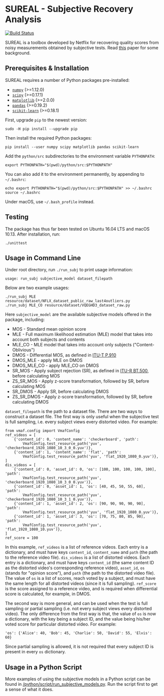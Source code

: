SUREAL - Subjective Recovery Analysis
===================
[![Build Status](https://travis-ci.org/Netflix/sureal.svg?branch=master)](https://travis-ci.org/Netflix/sureal)

SUREAL is a toolbox developed by Netflix for recovering quality scores from noisy measurements obtained by subjective tests. Read [this](resource/doc/dcc17v3.pdf) paper for some background.

## Prerequisites & Installation

SUREAL requires a number of Python packages pre-installed:

  - [`numpy`](http://www.numpy.org/) (>=1.12.0)
  - [`scipy`](http://www.scipy.org/) (>=0.17.1)
  - [`matplotlib`](http://matplotlib.org/1.3.1/index.html) (>=2.0.0)
  - [`pandas`](http://pandas.pydata.org/) (>=0.19.2)
  - [`scikit-learn`](http://scikit-learn.org/stable/) (>=0.18.1)

First, upgrade `pip` to the newest version:

```
sudo -H pip install --upgrade pip
```

Then install the required Python packages:

```
pip install --user numpy scipy matplotlib pandas scikit-learn
```

Add the `python/src` subdirectories to the environment variable `PYTHONPATH`:

```
export PYTHONPATH="$(pwd)/python/src:$PYTHONPATH"
```

You can also add it to the environment permanently, by appending to `~/.bashrc`:

```
echo export PYTHONPATH="$(pwd)/python/src:$PYTHONPATH" >> ~/.bashrc
source ~/.bashrc
```

Under macOS, use `~/.bash_profile` instead.

## Testing

The package has thus far been tested on Ubuntu 16.04 LTS and macOS 10.13. After installation, run:

```
./unittest
```

## Usage in Command Line

Under root directory, run `./run_subj` to print usage information:

```
usage: run_subj subjective_model dataset_filepath 
```

Below are two example usages:

```
./run_subj MLE resource/dataset/NFLX_dataset_public_raw_last4outliers.py
./run_subj MLE_CO resource/dataset/VQEGHD3_dataset_raw.py
```

Here `subjective_model` are the available subjective models offered in the package, including:
  - MOS - Standard mean opinion score
  - MLE - Full maximum likelihood estimation (MLE) model that takes into account both subjects and contents
  - MLE_CO - MLE model that takes into account only subjects ("Content-Oblivious")
  - DMOS - Differential MOS, as defined in [ITU-T P.910](https://www.itu.int/rec/T-REC-P.910)
  - DMOS_MLE - apply MLE on DMOS
  - DMOS_MLE_CO - apply MLE_CO on DMOS
  - SR_MOS - Apply subject rejection (SR), as defined in [ITU-R BT.500](https://www.itu.int/rec/R-REC-BT.500), before calculating MOS
  - ZS_SR_MOS - Apply z-score transformation, followed by SR, before calculating MOS
  - SR_DMOS - Apply SR, before calculating DMOS
  - ZS_SR_DMOS - Apply z-score transformation, followed by SR, before calculating DMOS

`dataset_filepath` is the path to a dataset file. There are two ways to construct a dataset file. The first way is only useful when the subjective test is full sampling, i.e. every subject views every distorted video. For example:

```
from vmaf.config import VmafConfig
ref_videos = [
    {'content_id': 0, 'content_name': 'checkerboard', 'path': 
        VmafConfig.test_resource_path('yuv', 'checkerboard_1920_1080_10_3_0_0.yuv')},
    {'content_id': 1, 'content_name': 'flat', 'path': 
        VmafConfig.test_resource_path('yuv', 'flat_1920_1080_0.yuv')},
]
dis_videos = [
    {'content_id': 0, 'asset_id': 0, 'os': [100, 100, 100, 100, 100], 'path': 
        VmafConfig.test_resource_path('yuv', 'checkerboard_1920_1080_10_3_0_0.yuv')},
    {'content_id': 0, 'asset_id': 1, 'os': [40, 45, 50, 55, 60],  'path': 
        VmafConfig.test_resource_path('yuv', 'checkerboard_1920_1080_10_3_1_0.yuv')},
    {'content_id': 1, 'asset_id': 2, 'os': [90, 90, 90, 90, 90],  'path': 
        VmafConfig.test_resource_path('yuv', 'flat_1920_1080_0.yuv')},
    {'content_id': 1, 'asset_id': 3, 'os': [70, 75, 80, 85, 90],  'path': 
        VmafConfig.test_resource_path('yuv', 'flat_1920_1080_10.yuv')},
]
ref_score = 100
```

In this example, `ref_videos` is a list of reference videos. Each entry is a dictionary, and must have keys `content_id`, `content_name` and `path` (the path to the reference video file). `dis_videos` is a list of distorted videos. Each entry is a dictionary, and must have keys `content_id` (the same content ID as the distorted video's corresponding reference video), `asset_id`, `os` (stands for "opinion score"), and `path` (the path to the distorted video file). The value of `os` is a list of scores, reach voted by a subject, and must have the same length for all distorted videos (since it is full sampling). `ref_score` is the score assigned to a reference video, and is required when differential score is calculated, for example, in DMOS.

The second way is more general, and can be used when the test is full sampling or partial sampling (i.e. not every subject views every distorted video). The only difference from the first way is that, the value of `os` is now a dictionary, with the key being a subject ID, and the value being his/her voted score for particular distorted video. For example:

```
'os': {'Alice': 40, 'Bob': 45, 'Charlie': 50, 'David': 55, 'Elvis': 60}
```

Since partial sampling is allowed, it is not required that every subject ID is present in every `os` dictionary.

## Usage in a Python Script

More examples of using the subjective models in a Python script can be found in [/python/script/run_subjective_models.py](/python/script/run_subjective_models.py). Run the script first to get a sense of what it does.